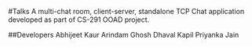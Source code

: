 #Talks
A multi-chat room, client-server, standalone TCP Chat application developed as part of CS-291 OOAD project.

##Developers
Abhijeet Kaur
Arindam Ghosh
Dhaval Kapil
Priyanka Jain